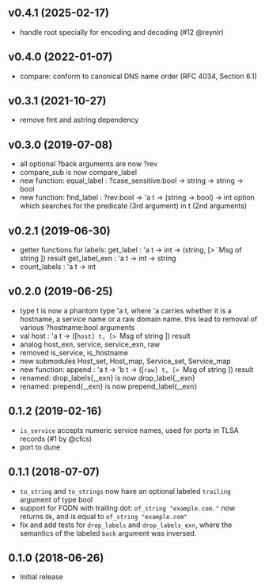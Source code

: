 ## v0.4.1 (2025-02-17)

* handle root specially for encoding and decoding (#12 @reynir)

## v0.4.0 (2022-01-07)

* compare: conform to canonical DNS name order (RFC 4034, Section 6.1)

## v0.3.1 (2021-10-27)

* remove fmt and astring dependency

## v0.3.0 (2019-07-08)

* all optional ?back arguments are now ?rev
* compare_sub is now compare_label
* new function: equal_label : ?case_sensitive:bool -> string -> string -> bool
* new function: find_label : ?rev:bool -> 'a t -> (string -> bool) -> int option
  which searches for the predicate (3rd argument) in t (2nd arguments)

## v0.2.1 (2019-06-30)

* getter functions for labels:
  get_label : 'a t -> int -> (string, [> `Msg of string ]) result
  get_label_exn : 'a t -> int -> string
* count_labels : 'a t -> int

## v0.2.0 (2019-06-25)

* type t is now a phantom type 'a t, where 'a carries whether it is a hostname,
  a service name or a raw domain name. this lead to removal of various
  ?hostname:bool arguments
* val host : 'a t -> ([`host] t, [> `Msg of string ]) result
* analog host_exn, service, service_exn, raw
* removed is_service, is_hostname
* new submodules Host_set, Host_map, Service_set, Service_map
* new function: append : 'a t -> 'b t -> ([`raw] t, [> `Msg of string ]) result
* renamed: drop_labels{,_exn} is now drop_label{,_exn}
* renamed: prepend{,_exn} is now prepend_label{,_exn}

## 0.1.2 (2019-02-16)

* `is_service` accepts numeric service names, used for ports in TLSA records (#1 by @cfcs)
* port to dune

## 0.1.1 (2018-07-07)

* `to_string` and `to_strings` now have an optional labeled `trailing` argument
  of type bool
* support for FQDN with trailing dot: `of_string "example.com."` now returns
  `Ok`, and is equal to `of_string "example.com"`
* fix and add tests for `drop_labels` and `drop_labels_exn`, where the semantics
  of the labeled `back` argument was inversed.

## 0.1.0 (2018-06-26)

* Initial release
